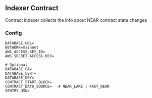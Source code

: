 ## Indexer Contract

Contract indexer collects the info about NEAR contract state changes

### Config

```
DATABASE_URL=
NETWORK=mainnet
AWS_ACCESS_KEY_ID=
AWS_SECRET_ACCESS_KEY=

# Optional
DATABASE_CA=
DATABASE_CERT=
DATABASE_KEY=
CONTRACT_START_BLOCK=
CONTRACT_DATA_SOURCE=   # NEAR_LAKE | FAST_NEAR
SENTRY_DSN=
```

